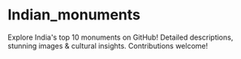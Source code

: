 # Indian_monuments
Explore India's top 10 monuments on GitHub! Detailed descriptions, stunning images &amp; cultural insights. Contributions welcome!
